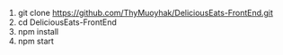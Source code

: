 1. git clone https://github.com/ThyMuoyhak/DeliciousEats-FrontEnd.git
2. cd DeliciousEats-FrontEnd
3. npm install
4. npm start
